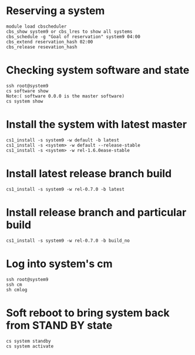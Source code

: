 # Reserving a system<br />
```
module load cbscheduler
cbs_show system9 or cbs_lres to show all systems  
cbs_schedule -g "Goal of reservation" system9 04:00  
cbs_extend reservation_hash 02:00 
cbs_release resevation_hash 
```
 
# Checking system software and state
```
ssh root@system9 
cs software show 
Note:( software 0.0.0 is the master software)
cs system show   
 ```
 
# Install the system with latest master
```
cs1_install -s system9 -w default -b latest
cs1_install -s <system> -w default --release-stable
cs1_install -s <system> -w rel-1.6.0ease-stable
 ```
# Install latest release branch build
```
cs1_install -s system9 -w rel-0.7.0 -b latest
```
# Install release branch and particular build
```
cs1_install -s system9 -w rel-0.7.0 -b build_no
```
# Log into system's cm
```
ssh root@system9
ssh cm 
sh cmlog 
```
# Soft reboot to bring system back from STAND BY state 
```
cs system standby 
cs system activate 
```

